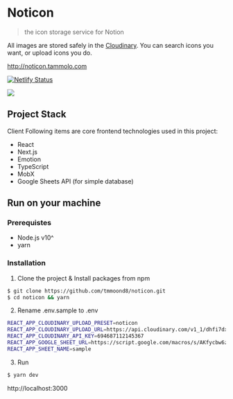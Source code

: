 # Noticon

> the icon storage service for Notion

All images are stored safely in the [Cloudinary](https://cloudinary.com). You can search icons you want, or upload icons you do.

http://noticon.tammolo.com

[![Netlify Status](https://api.netlify.com/api/v1/badges/7cbfbeae-6a72-4dbf-9deb-85cb90a46712/deploy-status)](https://app.netlify.com/sites/noticon/deploys)

![](https://user-images.githubusercontent.com/11402468/63856567-e72d3b00-c9dc-11e9-9e36-6a5d85803464.gif)

## Project Stack

Client
Following items are core frontend technologies used in this project:

- React
- Next.js
- Emotion
- TypeScript
- MobX
- Google Sheets API (for simple database)

## Run on your machine

### Prerequistes

- Node.js v10^
- yarn

### Installation

1. Clone the project & Install packages from npm

```bash
$ git clone https://github.com/tmmoond8/noticon.git
$ cd noticon && yarn
```

2. Rename .env.sample to .env

```bash
REACT_APP_CLOUDINARY_UPLOAD_PRESET=noticon
REACT_APP_CLOUDINARY_UPLOAD_URL=https://api.cloudinary.com/v1_1/dhfi7dxpu/image/upload
REACT_APP_CLOUDINARY_API_KEY=694687112145367
REACT_APP_GOOGLE_SHEET_URL=https://script.google.com/macros/s/AKfycbw6zKYeWddESrtPTNZP-fjGUF_uWpMyeIVR7zkT16_IlNkMqYo/exec
REACT_APP_SHEET_NAME=sample
```

3. Run

```bash
$ yarn dev
```

http://localhost:3000
